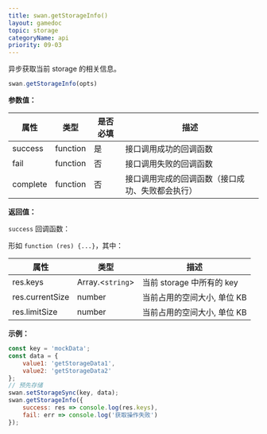 ```yaml
---
title: swan.getStorageInfo()
layout: gamedoc
topic: storage
categoryName: api
priority: 09-03
---
```


异步获取当前 storage 的相关信息。

```js
swan.getStorageInfo(opts)
```

**参数值：**

|属性|类型|是否必填|描述|
|-|-|-|-|
|success|function|是|接口调用成功的回调函数|
|fail|function|否|接口调用失败的回调函数|
|complete|function|否|接口调用完成的回调函数（接口成功、失败都会执行）|

**返回值：**

`success` 回调函数：

形如 `function (res) {...}`，其中：

|属性|类型|描述|
|-|-|-|
|res.keys|Array.<`string`>|当前 storage 中所有的 key|
|res.currentSize|number|当前占用的空间大小, 单位 KB|
|res.limitSize|number|当前占用的空间大小, 单位 KB|

**示例：**

```js
const key = 'mockData';
const data = {
    value1: 'getStorageData1',
    value2: 'getStorageData2'
};
// 预先存储
swan.setStorageSync(key, data);
swan.getStorageInfo({
    success: res => console.log(res.keys),
    fail: err => console.log('获取操作失败')
});
```